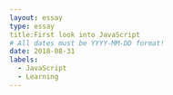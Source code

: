 ```yaml
---
layout: essay
type: essay
title:First look into JavaScript
# All dates must be YYYY-MM-DD format!
date: 2018-08-31
labels:
  - JavaScript
  - Learning
---
```




